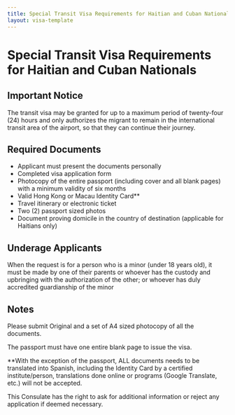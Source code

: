 ```yaml
---
title: Special Transit Visa Requirements for Haitian and Cuban Nationals
layout: visa-template
---
```


# Special Transit Visa Requirements for Haitian and Cuban Nationals

## Important Notice
The transit visa may be granted for up to a maximum period of twenty-four (24) hours and only authorizes the migrant to remain in the international transit area of the airport, so that they can continue their journey.

## Required Documents
- Applicant must present the documents personally
- Completed visa application form
- Photocopy of the entire passport (including cover and all blank pages) with a minimum validity of six months
- Valid Hong Kong or Macau Identity Card**
- Travel itinerary or electronic ticket
- Two (2) passport sized photos
- Document proving domicile in the country of destination (applicable for Haitians only)

## Underage Applicants
When the request is for a person who is a minor (under 18 years old), it must be made by one of their parents or whoever has the custody and upbringing with the authorization of the other; or whoever has duly accredited guardianship of the minor

## Notes
Please submit Original and a set of A4 sized photocopy of all the documents.

The passport must have one entire blank page to issue the visa.

**With the exception of the passport, ALL documents needs to be translated into Spanish, including the Identity Card by a certified institute/person, translations done online or programs (Google Translate, etc.) will not be accepted.

This Consulate has the right to ask for additional information or reject any application if deemed necessary.
